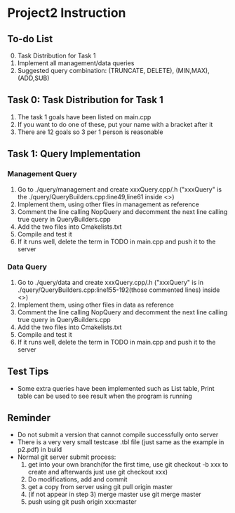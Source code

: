 # Project2 Instruction  
## To-do List
0. Task Distribution for Task 1
1. Implement all management/data queries
2. Suggested query combination: (TRUNCATE, DELETE), (MIN,MAX), (ADD,SUB)

## Task 0: Task Distribution for Task 1
1. The task 1 goals have been listed on main.cpp
2. If you want to do one of these, put your name with a bracket after it
3. There are 12 goals so 3 per 1 person is reasonable
## Task 1: Query Implementation
### Management Query
1. Go to ./query/management and create xxxQuery.cpp/.h ("xxxQuery" is the ./query/QueryBuilders.cpp:line49,line61 inside <>)
2. Implement them, using other files in management as reference
3. Comment the line calling NopQuery and decomment the next line calling true query in QueryBuilders.cpp
4. Add the two files into Cmakelists.txt
5. Compile and test it
6. If it runs well, delete the term in TODO in main.cpp and push it to the server

### Data Query
1. Go to ./query/data and create xxxQuery.cpp/.h ("xxxQuery" is in  ./query/QueryBuilders.cpp:line155-192(those commented lines) inside <>)
2. Implement them, using other files in data as reference
3. Comment the line calling NopQuery and decomment the next line calling true query in QueryBuilders.cpp
4. Add the two files into Cmakelists.txt
5. Compile and test it
6. If it runs well, delete the term in TODO in main.cpp and push it to the server

## Test Tips
+ Some extra queries have been implemented such as List table, Print table can be used to see result when the program is running

## Reminder  
+ Do not submit a version that cannot compile successfully onto server
+ There is a very very small testcase .tbl file (just same as the example in p2.pdf) in build
+ Normal git server submit process:
  1. get into your own branch(for the first time, use git checkout -b xxx to create and afterwards just use git checkout xxx)
  2. Do modifications, add and commit
  3. get a copy from server using git pull origin master
  4. (if not appear in step 3) merge master use git merge master
  5. push using git push origin xxx:master 